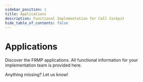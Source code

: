 ```yaml
---
sidebar_position: 1
title: Applications
description: Functional Implementation for Call Cockpit
hide_table_of_contents: false
---
```


# Applications

Discover the FRMP applications. All functional information for your implementation team is provided here.

Anything missing? Let us know!
